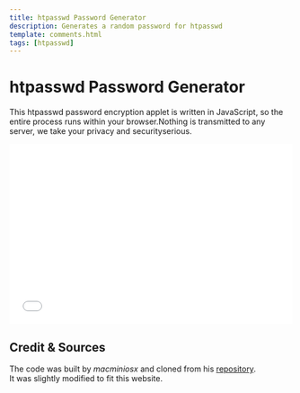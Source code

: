```yaml
---
title: htpasswd Password Generator
description: Generates a random password for htpasswd
template: comments.html
tags: [htpasswd]
---
```


# htpasswd Password Generator

This htpasswd password encryption applet is written in JavaScript, so the entire process runs within your browser.Nothing is transmitted to any server, we take your privacy and securityserious.

<iframe title="" src="/assets/pages/htpasswd-generator/" scrolling="no" style="border: 0px; height: 320px; margin-top: -0px; width:100%"></iframe>

## Credit & Sources

The code was built by _macminiosx_ and cloned from his [repository](https://github.com/macminiosx/passwd-generator).  
It was slightly modified to fit this website.
